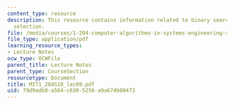 ```yaml
---
content_type: resource
description: This resource contains information related to binary search and quicksort
  selection.
file: /media/courses/1-204-computer-algorithms-in-systems-engineering-spring-2010/79d9adb0a564c6305256a9a674b00473_MIT1_204S10_lec09.pdf
file_type: application/pdf
learning_resource_types:
- Lecture Notes
ocw_type: OCWFile
parent_title: Lecture Notes
parent_type: CourseSection
resourcetype: Document
title: MIT1_204S10_lec09.pdf
uid: 79d9adb0-a564-c630-5256-a9a674b00473
---
```

